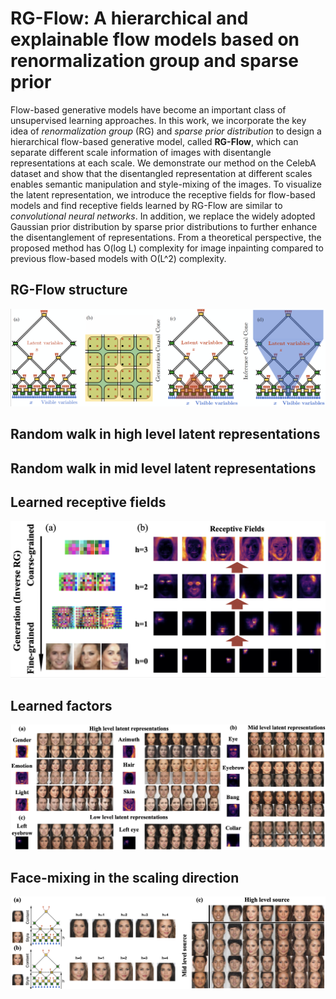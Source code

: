 # RG-Flow: A hierarchical and explainable flow models based on renormalization group and sparse prior
Flow-based generative models have become an important class of unsupervised learning approaches. In this work, we incorporate the key idea of *renormalization group* (RG) and *sparse prior distribution* to design a hierarchical flow-based generative model, called **RG-Flow**, which can separate different scale information of images with disentangle representations at each scale. We demonstrate our method on the CelebA dataset and show that the disentangled representation at different scales enables semantic manipulation and style-mixing of the images. To visualize the latent representation, we introduce the receptive fields for flow-based models and find receptive fields learned by RG-Flow are similar to *convolutional neural networks*. In addition, we replace the widely adopted Gaussian prior distribution by sparse prior distributions to further enhance the disentanglement of representations. From a theoretical perspective, the proposed method has O(log L) complexity for image inpainting compared to previous flow-based models with O(L^2) complexity.

<!--- ## Flow-based generative models --->

## RG-Flow structure

![Image of RG-Flow structure](figs/structure.png)

## Random walk in high level latent representations

## Random walk in mid level latent representations


## Learned receptive fields
![Receptive fields](figs/RF.png)

## Learned factors
![Factors](figs/factors.png)

<!--- * High level factors --->

<!--- **Emotion factor** --->

<!--- ![motion](gifs/smile_video.gif)--->

<!--- **Gender factor**--->

<!--- ![motion](gifs/gender_video.gif)--->

<!--- **Light projection factor**--->

<!--- ![motion](gifs/projection_video.gif)--->

<!--- **Azimuth factor**--->

<!--- ![motion](gifs/rotation_video.gif)--->

<!--- * Mid level factors--->

<!--- * Low level factors--->

## Face-mixing in the scaling direction
![Factors](figs/mix.png)



